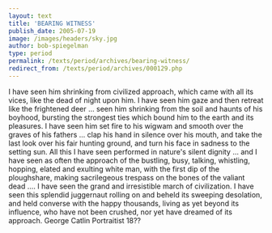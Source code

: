 ```yaml
---
layout: text
title: 'BEARING WITNESS'
publish_date: 2005-07-19
image: /images/headers/sky.jpg
author: bob-spiegelman
type: period
permalink: /texts/period/archives/bearing-witness/
redirect_from: /texts/period/archives/000129.php
---
```


I have seen him shrinking from civilized approach, which came with all its
vices, like the dead of night upon him. I have seen him gaze and then
retreat like the frightened deer ... seen him shrinking from the soil and
haunts of his boyhood, bursting the strongest ties which bound him to the
earth and its pleasures. I have seen him set fire to his wigwam and smooth
over the graves of his fathers ... clap his hand in silence over his mouth,
and take the last look over his fair hunting ground, and turn his face in
sadness to the setting sun. All this I have seen performed in nature's
silent dignity ... and I have seen as often the approach of the bustling,
busy, talking, whistling, hopping, elated and exulting white man, with the
first dip of the ploughshare, making sacrilegeous trespass on the bones of
the valiant dead .... I have seen the grand and irresistible march of
civilization. I have seen this splendid juggernaut rolling on and beheld its
sweeping desolation, and held converse with the happy thousands, living
as yet beyond its influence, who have not been crushed, nor yet have
dreamed of its approach.
George Catlin
Portraitist
18??
